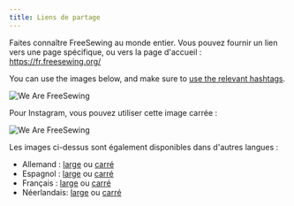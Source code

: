 ```yaml
---
title: Liens de partage
---
```


Faites connaître FreeSewing au monde entier. Vous pouvez fournir un lien vers une page spécifique, ou vers la page d'accueil : https://fr.freesewing.org/

You can use the images below, and make sure to [use the relevant hashtags](/community/hashtags/).

<img src="/share/en.wide.png" alt="We Are FreeSewing" style="max-height: 25vh;" class="shadow" />


Pour Instagram, vous pouvez utiliser cette image carrée :

<img src="/share/en.square.png" alt="We Are FreeSewing" style="max-height: 25vh;" class="shadow" />

Les images ci-dessus sont également disponibles dans d'autres langues :

 - Allemand : [large](/share/de.wide.jpg) ou [carré](/share/de.square.jpg)
 - Espagnol : [large](/share/es.wide.jpg) ou [carré](/share/es.square.jpg)
 - Français : [large](/share/fr.wide.jpg) ou [carré](/share/fr.square.jpg)
 - Néerlandais: [large](/share/nl.wide.jpg) ou [carré](/share/nl.square.jpg)
